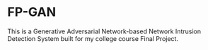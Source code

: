 # FP-GAN
This is a Generative Adversarial Network-based Network Intrusion Detection System built for my college course Final Project.
